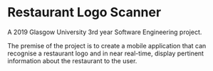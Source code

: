 # Restaurant Logo Scanner

A 2019 Glasgow University 3rd year Software Engineering project.

The premise of the project is to create a mobile application that can recognise a restaurant logo and in near real-time, display pertinent information about the restaurant to the user.